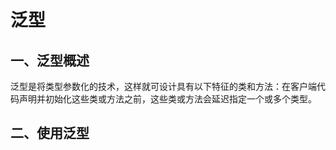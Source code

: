 # 泛型

## 一、泛型概述

泛型是将类型参数化的技术，这样就可设计具有以下特征的类和方法：在客户端代码声明并初始化这些类或方法之前，这些类或方法会延迟指定一个或多个类型。

## 二、使用泛型


